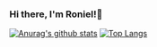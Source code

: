 ### Hi there, I'm Roniel!👋

<!--
**RonielNunes/RonielNunes** is a ✨ _special_ ✨ repository because its `README.md` (this file) appears on your GitHub profile.

Here are some ideas to get you started:

- 🔭 I’m currently working on ...
- 🌱 I’m currently learning ...
- 👯 I’m looking to collaborate on ...
- 🤔 I’m looking for help with ...
- 💬 Ask me about ...
- 📫 How to reach me: ...
- 😄 Pronouns: ...
- ⚡ Fun fact: ...
https://github.com/anuraghazra/github-readme-stats#github-stats-card
-->



[![Anurag's github stats](https://github-readme-stats.vercel.app/api?username=RonielNunes&count_private=true&show_icons=true&theme=radical)](https://github.com/anuraghazra/github-readme-stats)
[![Top Langs](https://github-readme-stats.vercel.app/api/top-langs/?username=RonielNunes&layout=compact&langs_count=3)](https://github.com/anuraghazra/github-readme-stats)




